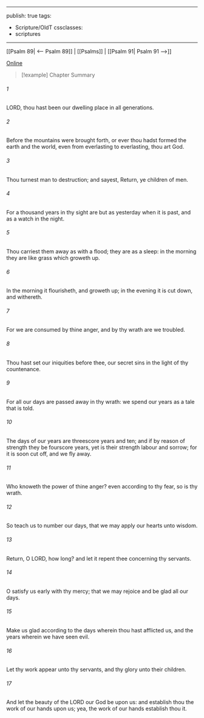 

---
publish: true
tags:
  - Scripture/OldT
cssclasses:
  - scriptures
---
[[Psalm 89| <-- Psalm 89]] | [[Psalms]] | [[Psalm 91| Psalm 91 -->]]

[Online](https://churchofjesuschrist.org/study/scriptures/ot/ps/90?lang=eng)

>[!example] Chapter Summary
>
###### 1
LORD, thou hast been our dwelling place in all generations.
###### 2
Before the mountains were brought forth, or ever thou hadst formed the earth and the world, even from everlasting to everlasting, thou art God.
###### 3
Thou turnest man to destruction; and sayest, Return, ye children of men.
###### 4
For a thousand years in thy sight are but as yesterday when it is past, and as a watch in the night.
###### 5
Thou carriest them away as with a flood; they are as a sleep: in the morning they are like grass which groweth up.
###### 6
In the morning it flourisheth, and groweth up; in the evening it is cut down, and withereth.
###### 7
For we are consumed by thine anger, and by thy wrath are we troubled.
###### 8
Thou hast set our iniquities before thee, our secret sins in the light of thy countenance.
###### 9
For all our days are passed away in thy wrath: we spend our years as a tale that is told.
###### 10
The days of our years are threescore years and ten; and if by reason of strength they be fourscore years, yet is their strength labour and sorrow; for it is soon cut off, and we fly away.
###### 11
Who knoweth the power of thine anger?  even according to thy fear, so is thy wrath.
###### 12
So teach us to number our days, that we may apply our hearts unto wisdom.
###### 13
Return, O LORD, how long?  and let it repent thee concerning thy servants.
###### 14
O satisfy us early with thy mercy; that we may rejoice and be glad all our days.
###### 15
Make us glad according to the days wherein thou hast afflicted us, and the years wherein we have seen evil.
###### 16
Let thy work appear unto thy servants, and thy glory unto their children.
###### 17
And let the beauty of the LORD our God be upon us: and establish thou the work of our hands upon us; yea, the work of our hands establish thou it.



